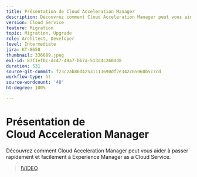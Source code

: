 ```yaml
---
title: Présentation de Cloud Acceleration Manager
description: Découvrez comment Cloud Acceleration Manager peut vous aider à passer rapidement et facilement à Experience Manager as a Cloud Service.
version: Cloud Service
feature: Migration
topic: Migration, Upgrade
role: Architect, Developer
level: Intermediate
jira: KT-8658
thumbnail: 336689.jpeg
exl-id: 87f1ef0c-dc47-49a7-bb7a-513d4c260dd8
duration: 531
source-git-commit: f23c2ab86d42531113690df2e342c65060b5c7cd
workflow-type: ht
source-wordcount: '48'
ht-degree: 100%

---
```


# Présentation de Cloud Acceleration Manager

Découvrez comment Cloud Acceleration Manager peut vous aider à passer rapidement et facilement à Experience Manager as a Cloud Service.

>[!VIDEO](https://video.tv.adobe.com/v/336689?quality=12&learn=on)

